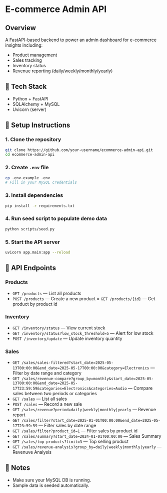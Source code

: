 # E-commerce Admin API

## Overview
A FastAPI-based backend to power an admin dashboard for e-commerce insights including:
- Product management
- Sales tracking
- Inventory status
- Revenue reporting (daily/weekly/monthly/yearly)

## 🚀 Tech Stack
- Python + FastAPI
- SQLAlchemy + MySQL
- Uvicorn (server)

## 📁 Setup Instructions

### 1. Clone the repository
```bash
git clone https://github.com/your-username/ecommerce-admin-api.git
cd ecommerce-admin-api
```

### 2. Create `.env` file
```bash
cp .env.example .env
# Fill in your MySQL credentials
```

### 3. Install dependencies
```bash
pip install -r requirements.txt
```

### 4. Run seed script to populate demo data
```bash
python scripts/seed.py
```

### 5. Start the API server
```bash
uvicorn app.main:app --reload
```

## 🧪 API Endpoints

### Products
- `GET /products` — List all products
- `POST /products` — Create a new product
= `GET /products/{id}` — Get product by product id

### Inventory
- `GET /inventory/status` — View current stock
- `GET /inventory/status?low_stock_threshold=5` — Alert for low stock
- `POST /inventory/update` — Update inventory quantity

### Sales
- `GET /sales/sales-filtered?start_date=2025-05-13T00:00:00&end_date=2025-05-17T00:00:00&category=Electronics` — Filter by date range and category
- `GET /sales/revenue-compare?group_by=monthly&start_date=2025-05-13T00:00:00&end_date=2025-05-17T23:59:59&categories=Electronics&categories=Audio` — Compare sales between two periods or categories
- `GET /sales` — List all sales
- `POST /sales` — Record a new sale
- `GET /sales/revenue?period=daily|weekly|monthly|yearly` — Revenue report
- `GET /sales/filter?start_date=2025-01-01T00:00:00&end_date=2025-05-17T23:59:59` — Filter sales by date range
- `GET /sales/filter?product_id=1` — Filter sales by product id
- `GET /sales/summary?start_date=2024-01-01T00:00:00` — Sales Summary
- `GET /sales/top-products?limit=3` — Top selling product
- `GET /sales/revenue-analysis?group_by=daily|weekly|monthly|yearly` — Revenuve Analysis


## 📌 Notes
- Make sure your MySQL DB is running.
- Sample data is seeded automatically.

